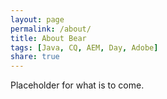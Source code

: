 ```yaml
---
layout: page
permalink: /about/
title: About Bear
tags: [Java, CQ, AEM, Day, Adobe]
share: true
---
```


Placeholder for what is to come.
